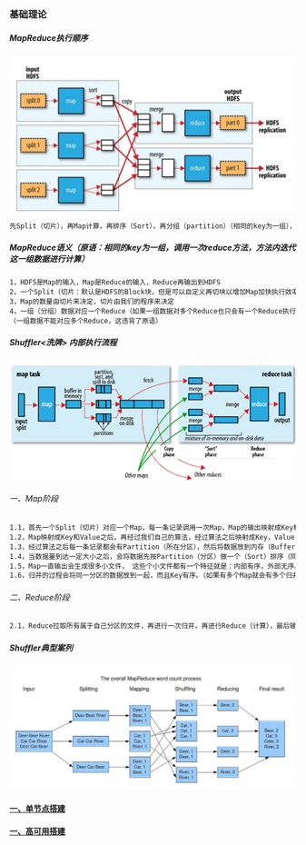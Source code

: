 ### 基础理论
##### MapReduce执行顺序  
![image](https://github.com/firechiang/hadoop-test/blob/master/mapreduce/image/1-map-reduce.png)
```bash
先Split（切片），再Map计算，再排序（Sort），再分组（partition）（相同的key为一组），再Reduce
```
##### MapReduce语义（原语：相同的key为一组，调用一次reduce方法，方法内迭代这一组数据进行计算）
```bash
1，HDFS是Map的输入，Map是Reduce的输入，Reduce再输出到HDFS
2，一个Split（切片：默认是HDFS的Block块，但是可以自定义再切块以增加Map加快执行效率）对应一个Map程序
3，Map的数量由切片来决定，切片由我们的程序来决定
4，一组（分组）数据对应一个Reduce（如果一组数据对多个Reduce也只会有一个Reduce执行，其它的Reduce放空），只有多组数据时才会有多个Reduce（比如：按性别分组统计男女各个总数量就会有两个Reduce同时并行）
（一组数据不能对应多个Reduce，这违背了原语）     
```

##### Shuffler<洗牌>  内部执行流程
![image](https://github.com/firechiang/hadoop-test/blob/master/mapreduce/image/2-map-reduce.jpeg)
###### 一、Map阶段
```bash
1.1，首先一个Split（切片）对应一个Map，每一条记录调用一次Map，Map的输出映射成Key和Value
1.2，Map映射成Key和Value之后，再经过我们自己的算法，经过算法之后映射成Key，Value，Partition（分区）
1.3，经过算法之后每一条记录都会有Partition（所在分区），然后将数据放到内存（Buffer In Memory）
1.4，当数据量到达一定大小之后，会将数据先按Partition（分区）做一个（Sort）排序（同一分区放到一起），再按Key排序，最后将这些数据Flash到磁盘成一个小文件
1.5，Map一直输出会生成很多小文件， 这些个小文件都有一个特征就是：内部有序，外部无序。然后再进行归并，成为一个文件
1.6，归并的过程会将同一分区的数据放到一起，而且Key有序。（如果有多个Map就会有多个归并文件）
```
###### 二、Reduce阶段
```bash
2.1，Reduce拉取所有属于自己分区的文件，再进行一次归并，再进行Reduce（计算），最后输出
```
##### Shuffler典型案列
![image](https://github.com/firechiang/hadoop-test/blob/master/mapreduce/image/3-map-reduce.jpg)
#### [一、单节点搭建][1]
#### [一、高可用搭建][2]

[1]: https://github.com/firechiang/hadoop-test/tree/master/mapreduce/docs/1-setup-single-node.md
[2]: https://github.com/firechiang/hadoop-test/tree/master/mapreduce/docs/2-setup-cluster-node.md